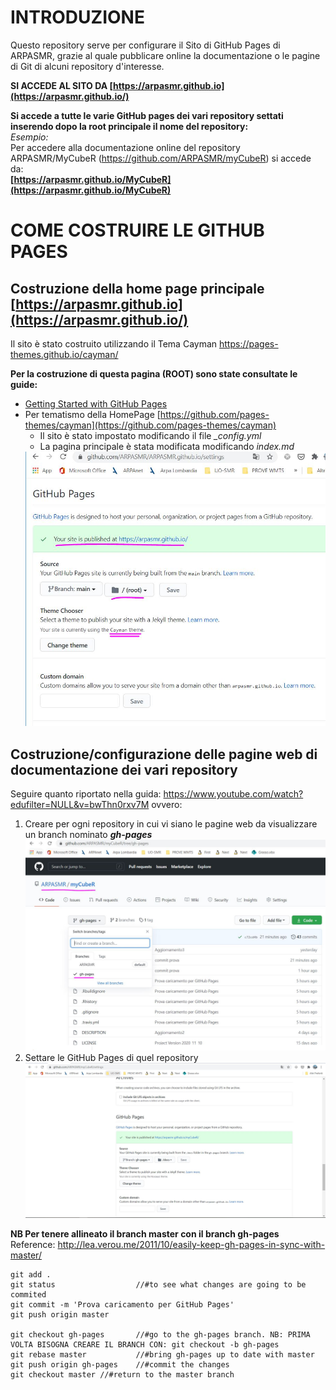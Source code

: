 # INTRODUZIONE
Questo repository serve per configurare il Sito di GitHub Pages di ARPASMR, grazie al quale pubblicare online la documentazione o le pagine di Git di alcuni repository d'interesse.

**SI ACCEDE AL SITO DA [https://arpasmr.github.io](https://arpasmr.github.io/)**

**Si accede a tutte le varie GitHub pages dei vari repository settati inserendo dopo la root principale il nome del repository:**
<br>*Esempio:*
<br>Per accedere alla documentazione online del repository ARPASMR/MyCubeR (https://github.com/ARPASMR/myCubeR) si accede da:
<br>**[https://arpasmr.github.io/MyCubeR](https://arpasmr.github.io/MyCubeR)**


# COME COSTRUIRE LE GITHUB PAGES
## Costruzione della home page principale [https://arpasmr.github.io](https://arpasmr.github.io/)
Il sito è stato costruito utilizzando il Tema Cayman https://pages-themes.github.io/cayman/

**Per la costruzione di questa pagina (ROOT) sono state consultate le guide:**

* [Getting Started with GitHub Pages](https://guides.github.com/features/pages/)
* Per tematismo della HomePage [https://github.com/pages-themes/cayman](https://github.com/pages-themes/cayman)
  * Il sito è stato impostato modificando il file *_config.yml*
  * La pagina principale è stata modificata modificando *index.md* 
  <img src="figures/repository_settings.JPG">

## Costruzione/configurazione delle pagine web di documentazione dei vari repository

Seguire quanto riportato nella guida: https://www.youtube.com/watch?edufilter=NULL&v=bwThn0rxv7M ovvero:

1. Creare per ogni repository in cui vi siano le pagine web da visualizzare un branch nominato ***gh-pages***
   <img src="figures/repository_branch.JPG">
2. Settare le GitHub Pages di quel repository 
   <img src="figures/repository_settings1.JPG">


**NB Per tenere allineato il branch master con il branch gh-pages**
<br>Reference: http://lea.verou.me/2011/10/easily-keep-gh-pages-in-sync-with-master/

```
git add .
git status 					//#to see what changes are going to be commited
git commit -m 'Prova caricamento per GitHub Pages'
git push origin master

git checkout gh-pages   	//#go to the gh-pages branch. NB: PRIMA VOLTA BISOGNA CREARE IL BRANCH CON: git checkout -b gh-pages
git rebase master			//#bring gh-pages up to date with master
git push origin gh-pages	//#commit the changes
git checkout master	//#return to the master branch
```
